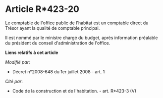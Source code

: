 # Article R*423-20

Le comptable de l'office public de l'habitat est un comptable direct du Trésor ayant la qualité de comptable principal. 

Il est nommé par le ministre chargé du budget, après information préalable du président du conseil d'administration de
l'office.

**Liens relatifs à cet article**

_Modifié par_:

  - Décret n°2008-648 du 1er juillet 2008 - art. 1

_Cité par_:

  - Code de la construction et de l'habitation. - art. R*423-3 (V)

